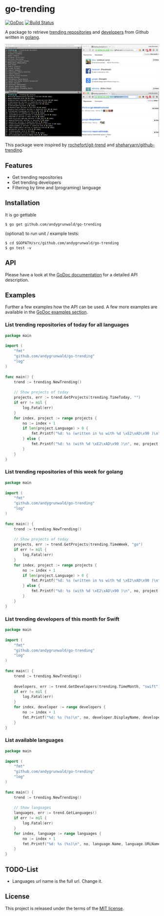# go-trending

[![GoDoc](https://godoc.org/github.com/andygrunwald/go-trending?status.svg)](https://godoc.org/github.com/andygrunwald/go-trending)
[![Build Status](https://travis-ci.org/andygrunwald/go-trending.svg?branch=master)](https://travis-ci.org/andygrunwald/go-trending)

A package to retrieve [trending repositories](https://github.com/trending) and [developers](https://github.com/trending/developers) from Github written in [golang](https://golang.org/).

[![trending package showcase](./img/go-trending-shrinked.png "trending package showcase")](./img/go-trending-shrinked.png)

This package were inspired by [rochefort/git-trend](https://github.com/rochefort/git-trend) and [sheharyarn/github-trending](https://github.com/sheharyarn/github-trending).

## Features

* Get trending repositories
* Get trending developers
* Filtering by time and (programing) language

## Installation

It is go gettable

    $ go get github.com/andygrunwald/go-trending

(optional) to run unit / example tests:
    
    $ cd $GOPATH/src/github.com/andygrunwald/go-trending
    $ go test -v

## API

Please have a look at the [GoDoc documentation](https://godoc.org/github.com/andygrunwald/go-trending) for a detailed API description.

## Examples

Further a few examples how the API can be used.
A few more examples are available in the [GoDoc examples section](https://godoc.org/github.com/andygrunwald/go-trending#pkg-examples).

### List trending repositories of today for all languages

```go
package main

import (
	"fmt"
	"github.com/andygrunwald/go-trending"
	"log"
)

func main() {
	trend := trending.NewTrending()

	// Show projects of today
	projects, err := trend.GetProjects(trending.TimeToday, "")
	if err != nil {
		log.Fatal(err)
	}
	for index, project := range projects {
		no := index + 1
		if len(project.Language) > 0 {
			fmt.Printf("%d: %s (written in %s with %d \xE2\xAD\x90 )\n", no, project.Name, project.Language, project.Stars)
		} else {
			fmt.Printf("%d: %s (with %d \xE2\xAD\x90 )\n", no, project.Name, project.Stars)
		}
	}
}
```

### List trending repositories of this week for golang

```go
package main

import (
	"fmt"
	"github.com/andygrunwald/go-trending"
	"log"
)

func main() {
	trend := trending.NewTrending()

	// Show projects of today
	projects, err := trend.GetProjects(trending.TimeWeek, "go")
	if err != nil {
		log.Fatal(err)
	}
	for index, project := range projects {
		no := index + 1
		if len(project.Language) > 0 {
			fmt.Printf("%d: %s (written in %s with %d \xE2\xAD\x90 )\n", no, project.Name, project.Language, project.Stars)
		} else {
			fmt.Printf("%d: %s (with %d \xE2\xAD\x90 )\n", no, project.Name, project.Stars)
		}
	}
}
```

### List trending developers of this month for Swift

```go
package main

import (
	"fmt"
	"github.com/andygrunwald/go-trending"
	"log"
)

func main() {
	trend := trending.NewTrending()

	developers, err := trend.GetDevelopers(trending.TimeMonth, "swift")
	if err != nil {
		log.Fatal(err)
	}
	for index, developer := range developers {
		no := index + 1
		fmt.Printf("%d: %s (%s)\n", no, developer.DisplayName, developer.FullName)
	}
}
```

### List available languages

```go
package main

import (
	"fmt"
	"github.com/andygrunwald/go-trending"
	"log"
)

func main() {
	trend := trending.NewTrending()

	// Show languages
	languages, err := trend.GetLanguages()
	if err != nil {
		log.Fatal(err)
	}
	for index, language := range languages {
		no := index + 1
		fmt.Printf("%d: %s (%s)\n", no, language.Name, language.URLName)
	}
}

```

## TODO-List

* Languages url name is the full url. Change it.

## License

This project is released under the terms of the [MIT license](http://en.wikipedia.org/wiki/MIT_License).
